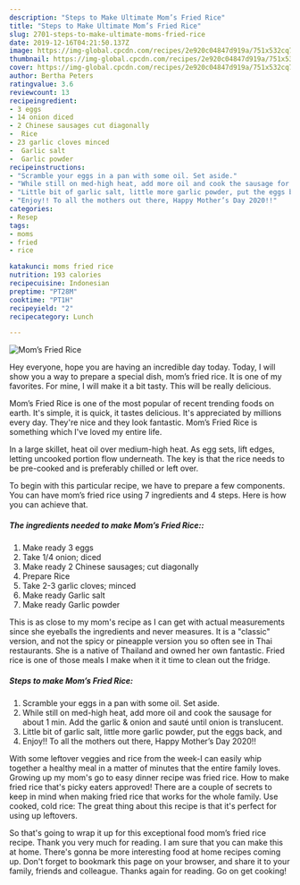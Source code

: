 ```yaml
---
description: "Steps to Make Ultimate Mom’s Fried Rice"
title: "Steps to Make Ultimate Mom’s Fried Rice"
slug: 2701-steps-to-make-ultimate-moms-fried-rice
date: 2019-12-16T04:21:50.137Z
image: https://img-global.cpcdn.com/recipes/2e920c04847d919a/751x532cq70/moms-fried-rice-recipe-main-photo.jpg
thumbnail: https://img-global.cpcdn.com/recipes/2e920c04847d919a/751x532cq70/moms-fried-rice-recipe-main-photo.jpg
cover: https://img-global.cpcdn.com/recipes/2e920c04847d919a/751x532cq70/moms-fried-rice-recipe-main-photo.jpg
author: Bertha Peters
ratingvalue: 3.6
reviewcount: 13
recipeingredient:
- 3 eggs
- 14 onion diced
- 2 Chinese sausages cut diagonally
-  Rice
- 23 garlic cloves minced
-  Garlic salt
-  Garlic powder
recipeinstructions:
- "Scramble your eggs in a pan with some oil. Set aside."
- "While still on med-high heat, add more oil and cook the sausage for about 1 min. Add the garlic &amp; onion and sauté until onion is translucent."
- "Little bit of garlic salt, little more garlic powder, put the eggs back, and"
- "Enjoy!! To all the mothers out there, Happy Mother’s Day 2020!!"
categories:
- Resep
tags:
- moms
- fried
- rice

katakunci: moms fried rice
nutrition: 193 calories
recipecuisine: Indonesian
preptime: "PT28M"
cooktime: "PT1H"
recipeyield: "2"
recipecategory: Lunch

---
```



![Mom’s Fried Rice](https://img-global.cpcdn.com/recipes/2e920c04847d919a/751x532cq70/moms-fried-rice-recipe-main-photo.jpg)

Hey everyone, hope you are having an incredible day today. Today, I will show you a way to prepare a special dish, mom’s fried rice. It is one of my favorites. For mine, I will make it a bit tasty. This will be really delicious.

Mom’s Fried Rice is one of the most popular of recent trending foods on earth. It's simple, it is quick, it tastes delicious. It's appreciated by millions every day. They're nice and they look fantastic. Mom’s Fried Rice is something which I've loved my entire life.

In a large skillet, heat oil over medium-high heat. As egg sets, lift edges, letting uncooked portion flow underneath. The key is that the rice needs to be pre-cooked and is preferably chilled or left over.


To begin with this particular recipe, we have to prepare a few components. You can have mom’s fried rice using 7 ingredients and 4 steps. Here is how you can achieve that.

##### The ingredients needed to make Mom’s Fried Rice::

1. Make ready 3 eggs
1. Take 1/4 onion; diced
1. Make ready 2 Chinese sausages; cut diagonally
1. Prepare  Rice
1. Take 2-3 garlic cloves; minced
1. Make ready  Garlic salt
1. Make ready  Garlic powder


This is as close to my mom&#39;s recipe as I can get with actual measurements since she eyeballs the ingredients and never measures. It is a &#34;classic&#34; version, and not the spicy or pineapple version you so often see in Thai restaurants. She is a native of Thailand and owned her own fantastic. Fried rice is one of those meals I make when it it time to clean out the fridge. 

##### Steps to make Mom’s Fried Rice:

1. Scramble your eggs in a pan with some oil. Set aside.
1. While still on med-high heat, add more oil and cook the sausage for about 1 min. Add the garlic &amp; onion and sauté until onion is translucent.
1. Little bit of garlic salt, little more garlic powder, put the eggs back, and
1. Enjoy!! To all the mothers out there, Happy Mother’s Day 2020!!


With some leftover veggies and rice from the week-I can easily whip together a healthy meal in a matter of minutes that the entire family loves. Growing up my mom&#39;s go to easy dinner recipe was fried rice. How to make fried rice that&#39;s picky eaters approved! There are a couple of secrets to keep in mind when making fried rice that works for the whole family. Use cooked, cold rice: The great thing about this recipe is that it&#39;s perfect for using up leftovers. 

So that's going to wrap it up for this exceptional food mom’s fried rice recipe. Thank you very much for reading. I am sure that you can make this at home. There's gonna be more interesting food at home recipes coming up. Don't forget to bookmark this page on your browser, and share it to your family, friends and colleague. Thanks again for reading. Go on get cooking!
